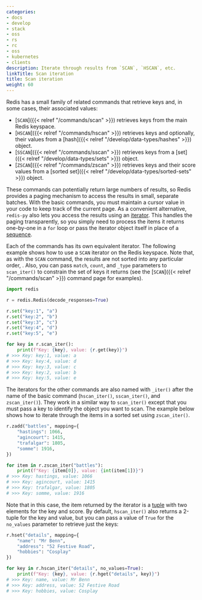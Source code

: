 ```yaml
---
categories:
- docs
- develop
- stack
- oss
- rs
- rc
- oss
- kubernetes
- clients
description: Iterate through results from `SCAN`, `HSCAN`, etc.
linkTitle: Scan iteration
title: Scan iteration
weight: 60
---
```


Redis has a small family of related commands that retrieve
keys and, in some cases, their associated values:

-   [`SCAN`]({{< relref "/commands/scan" >}}) retrieves keys
    from the main Redis keyspace.
-   [`HSCAN`]({{< relref "/commands/hscan" >}}) retrieves keys and optionally,
    their values from a
    [hash]({{< relref "/develop/data-types/hashes" >}}) object.
-   [`SSCAN`]({{< relref "/commands/sscan" >}}) retrieves keys from a
    [set]({{< relref "/develop/data-types/sets" >}}) object.
-   [`ZSCAN`]({{< relref "/commands/zscan" >}}) retrieves keys and their score values from a
    [sorted set]({{< relref "/develop/data-types/sorted-sets" >}}) object.

These commands can potentially return large numbers of results, so Redis
provides a paging mechanism to access the results in small, separate batches.
With the basic commands, you must maintain a cursor value in your code
to keep track of the current page. As a convenient alternative, `redis-py`
also lets you access the results using an
[iterator](https://docs.python.org/3/glossary.html#term-iterable).
This handles the paging transparently, so you simply need to process
the items it returns one-by-one in a `for` loop or pass the iterator
object itself in place of a
[sequence](https://docs.python.org/3/glossary.html#term-sequence).

Each of the commands has its own equivalent iterator. The following example shows
how to use a `SCAN` iterator on the Redis keyspace. Note that, as with the `SCAN`
command, the results are not sorted into any particular order, . Also, you
can pass `match`, `count`, and `_type` parameters to `scan_iter()` to constrain
the set of keys it returns (see the [`SCAN`]({{< relref "/commands/scan" >}})
command page for examples). 

```py
import redis

r = redis.Redis(decode_responses=True)

r.set("key:1", "a")
r.set("key:2", "b")
r.set("key:3", "c")
r.set("key:4", "d")
r.set("key:5", "e")

for key in r.scan_iter():
    print(f"Key: {key}, value: {r.get(key)}")
# >>> Key: key:1, value: a
# >>> Key: key:4, value: d
# >>> Key: key:3, value: c
# >>> Key: key:2, value: b
# >>> Key: key:5, value: e
```

The iterators for the other commands are also named with `_iter()` after
the name of the basic command (`hscan_iter()`, `sscan_iter()`, and `zscan_iter()`).
They work in a similar way to `scan_iter()` except that you must pass a
key to identify the object you want to scan. The example below shows how to
iterate through the items in a sorted set using `zscan_iter()`.

```py
r.zadd("battles", mapping={
    "hastings": 1066,
    "agincourt": 1415,
    "trafalgar": 1805,
    "somme": 1916,
})

for item in r.zscan_iter("battles"):
    print(f"Key: {item[0]}, value: {int(item[1])}")
# >>> Key: hastings, value: 1066
# >>> Key: agincourt, value: 1415
# >>> Key: trafalgar, value: 1805
# >>> Key: somme, value: 1916
```

Note that in this case, the item returned by the iterator is a
[tuple](https://docs.python.org/3/tutorial/datastructures.html#tuples-and-sequences)
with two elements for the key and score. By default, `hscan_iter()`
also returns a 2-tuple for the key and value, but you can
pass a value of `True` for the `no_values` parameter to retrieve just
the keys:

```py
r.hset("details", mapping={
    "name": "Mr Benn",
    "address": "52 Festive Road",
    "hobbies": "Cosplay"
})

for key in r.hscan_iter("details", no_values=True):
    print(f"Key: {key}, value: {r.hget("details", key)}")
# >>> Key: name, value: Mr Benn
# >>> Key: address, value: 52 Festive Road
# >>> Key: hobbies, value: Cosplay
```
